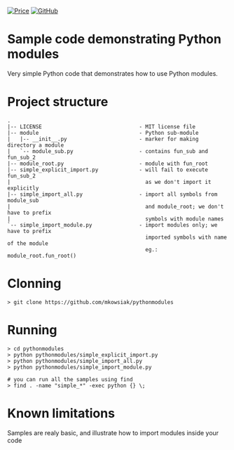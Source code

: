 [![Price](https://img.shields.io/badge/price-FREE-0098f7.svg)](https://github.com/mkowsiak/pythonmodules/blob/master/LICENSE.md)
[![GitHub](https://img.shields.io/github/license/mashape/apistatus.svg)](https://github.com/mkowsiak/pythonmodules/blob/master/LICENSE.md)
# Sample code demonstrating Python modules

Very simple Python code that demonstrates how to use Python modules.

# Project structure

    .
    |-- LICENSE                               - MIT license file
    |-- module                                - Python sub-module
    |   |-- __init__.py                       - marker for making directory a module
    |   `-- module_sub.py                     - contains fun_sub and fun_sub_2
    |-- module_root.py                        - module with fun_root
    |-- simple_explicit_import.py             - will fail to execute fun_sub_2
    |                                           as we don't import it explicitly
    |-- simple_import_all.py                  - import all symbols from module_sub
    |                                           and module_root; we don't have to prefix
    |                                           symbols with module names
    `-- simple_import_module.py               - import modules only; we have to prefix
                                                imported symbols with name of the module
                                                eg.: module_root.fun_root()
# Clonning

    > git clone https://github.com/mkowsiak/pythonmodules

# Running

    > cd pythonmodules
    > python pythonmodules/simple_explicit_import.py
    > python pythonmodules/simple_import_all.py
    > python pythonmodules/simple_import_module.py
   
    # you can run all the samples using find
    > find . -name "simple_*" -exec python {} \;

# Known limitations

Samples are realy basic, and illustrate how to import modules inside your code

